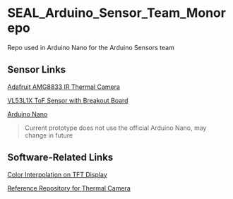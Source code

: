 # SEAL_Arduino_Sensor_Team_Monorepo
Repo used in Arduino Nano for the Arduino Sensors team

## Sensor Links
[Adafruit AMG8833 IR Thermal Camera](https://www.adafruit.com/product/3538)

[VL53L1X ToF Sensor with Breakout Board](https://shop.pimoroni.com/products/vl53l1x-breakout)

[Arduino Nano](https://store-usa.arduino.cc/products/arduino-nano?selectedStore=us) 
>Current prototype does not use the official Arduino Nano, may change in future

## Software-Related Links

[Color Interpolation on TFT Display](https://www.youtube.com/watch?v=A9F1ezGgaC4)

[Reference Repository for Thermal Camera](https://github.com/KrisKasprzak/SampleCode/blob/master/ThermalCamera_Fast.ino)
